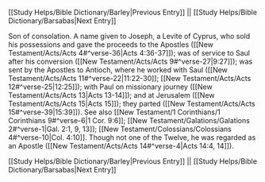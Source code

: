 [[Study Helps/Bible Dictionary/Barley|Previous Entry]]  ||  [[Study Helps/Bible Dictionary/Barsabas|Next Entry]]

 Son of consolation. A name given to Joseph, a Levite of Cyprus, who sold his possessions and gave the proceeds to the Apostles ([[New Testament/Acts/Acts 4#^verse-36|Acts 4:36-37]]); was of service to Saul after his conversion ([[New Testament/Acts/Acts 9#^verse-27|9:27]]); was sent by the Apostles to Antioch, where he worked with Saul ([[New Testament/Acts/Acts 11#^verse-22|11:22-30]]; [[New Testament/Acts/Acts 12#^verse-25|12:25]]); with Paul on missionary journey ([[New Testament/Acts/Acts 13|Acts 13-14]]); and at Jerusalem ([[New Testament/Acts/Acts 15|Acts 15]]); they parted ([[New Testament/Acts/Acts 15#^verse-39|15:39]]). See also [[New Testament/1 Corinthians/1 Corinthians 9#^verse-6|1 Cor. 9:6]]; [[New Testament/Galations/Galations 2#^verse-1|Gal. 2:1, 9, 13]]; [[New Testament/Colossians/Colossians 4#^verse-10|Col. 4:10]]. Though not one of the Twelve, he was regarded as an Apostle ([[New Testament/Acts/Acts 14#^verse-4|Acts 14:4, 14]]).

[[Study Helps/Bible Dictionary/Barley|Previous Entry]]  ||  [[Study Helps/Bible Dictionary/Barsabas|Next Entry]]